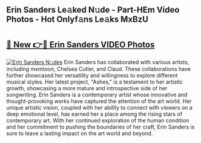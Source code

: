 ## Erin Sanders Le𝚊ked N𝚞de - Part-HEm Video Photos - Hot Onlyf𝚊ns Le𝚊ks MxBzU

# <h2><a href="http://ac3782.deff.icu/?id=Erin+Sanders">🔗 New 👉🔴 Erin Sanders VIDEO Photos</a></h2>

[![Erin Sanders N𝚞des](https://i.imgur.com/rIISA9y.gif)](http://ac3782.deff.icu/?id=Erin+Sanders)
Erin Sanders has collaborated with various artists, including mxmtoon, Chelsea Cutler, and Claud. These collaborations have further showcased her versatility and willingness to explore different musical styles. Her latest project, "Ashes," is a testament to her artistic growth, showcasing a more mature and introspective side of her songwriting. Erin Sanders is a contemporary artist whose innovative and thought-provoking works have captured the attention of the art world. Her unique artistic vision, coupled with her ability to connect with viewers on a deep emotional level, has earned her a place among the rising stars of contemporary art. With her continued exploration of the human condition and her commitment to pushing the boundaries of her craft, Erin Sanders is sure to leave a lasting impact on the art world and beyond.
